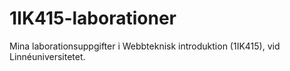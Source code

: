 1IK415-laborationer
===================

Mina laborationsuppgifter i Webbteknisk introduktion (1IK415), vid Linnéuniversitetet.
